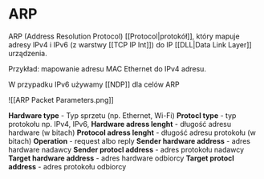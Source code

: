 # ARP
ARP (Address Resolution Protocol) [[Protocol|protokół]], który mapuje adresy IPv4 i IPv6 (z warstwy [[TCP IP Int]]) do IP [[DLL|Data Link Layer]] urządzenia.

Przykład: mapowanie adresu MAC Ethernet do IPv4 adresu.

W  przypadku IPv6 używamy [[NDP]] dla celów ARP

![[ARP Packet Parameters.png]]

**Hardware type** - Typ sprzetu (np. Ethernet, Wi-Fi)
**Protocl type** - typ protokołu np. IPv4, IPv6, 
**Hardware adress lenght** - długość adresu hardware (w bitach)
**Protocol adress lenght** - długość adresu protokołu (w bitach)
**Operation** - request albo reply
**Sender hardware address** - adres hardware nadawcy
**Sender protocl address** - adres protokołu nadawcy
**Target hardware address** - adres hardware odbiorcy
**Target protocl address** - adres protokołu odbiorcy